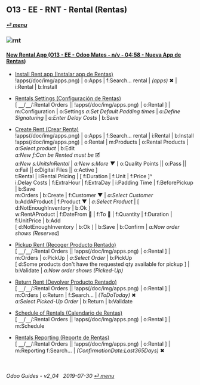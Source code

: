 ## O13 - EE - RNT - Rental (Rentas)
#### [_&#x23CE; menu_](/o13/ee/o13-ee-guides_menu.md)  
### ![rnt](/doc/img/rental.png)

#### [New Rental App (O13 - EE - Odoo Mates - n/v - 04:58 - Nueva App de Rentas)](https://youtube.com/embed/xS5p-zOkbhk?autoplay=1&start=0&end=0&rel=0&nocount)<br>

- [Install Rent app (Instalar app de Rentas)](https://youtube.com/embed/xS5p-zOkbhk?autoplay=1&start=0&end=24s&rel=0)  
!apps(/doc/img/apps.png) | o:Apps | f:Search... rental | _(apps)_ &#x2716; | i:Rental | b:Install  

- [Rentals Settings (Configuración de Rentas)](https://youtube.com/embed/xS5p-zOkbhk?autoplay=1&start=4m21s&end=0&rel=0)  
\[ &#x23BD;/&#x23BD;/:Rental Orders || !apps(/doc/img/apps.png) | o:Rental ] | m:Configuration | o:Settings
_a:Set Default Padding times_ | _a:Define Signaturing_ | _a:Enter Delay Costs_ | b:Save

- [Create Rent (Crear Renta)](https://youtube.com/embed/xS5p-zOkbhk?autoplay=1&start=24s&end=2m30s&rel=0)  
!apps(/doc/img/apps.png) | o:Apps | f:Search... rental | i:Rental | b:Install  
!apps(/doc/img/apps.png) | o:Rental | m:Products | o:Rental Products | _a:Select product_ | b:Edit  
_a:New f:Can be Rented must be_ &#x1F5F9;  
_a:New s:UnitsInRental_ | _a:New s:More &#x25BC;_ \[ o:Quality Points || o:Pass || o:Fail || o:Digital Files || o:Active ]  
t:Rental | i:Rental Pricing | \[ f:Duration | f:Unit | f:Price \]&#x207F;  
i:Delay Costs | f:ExtraHour | f:ExtraDay | i:Padding Time | f:BeforePickup | b:Save  
m:Orders | b:Create | f:Customer &#x25BC; | _a:Select Customer_  
b:AddAProduct | f:Product &#x25BC; | _a:Select Product_ | \[ d:NotEnoughInventory | b:Ok ]  
w:RentAProduct | f:DateFrom &#x1F4C5; | f:To &#x1F4C5; | f:Quantity | f:Duration | f:UnitPrice | b:Add  
\[ d:NotEnoughInventory | b:Ok ] | b:Save | b:Confirm | _a:Now order shows (Reserved)_  

- [Pickup Rent (Recoger Producto Rentado)](https://youtube.com/embed/xS5p-zOkbhk?autoplay=1&start=2m30s&end=3m0s&rel=0)  
\[ &#x23BD;/&#x23BD;/:Rental Orders || !apps(/doc/img/apps.png) | o:Rental ] | m:Orders | o:PickUp | _a:Select Order_ | b:PickUp  
\[ d:Some products don't have the requested qty available for pickup ] | b:Validate | _a:Now order shows (Picked-Up)_  

- [Return Rent (Devolver Producto Rentado)](https://youtube.com/embed/xS5p-zOkbhk?autoplay=1&start=3m1s&end=3m31s&rel=0)  
\[ &#x23BD;/&#x23BD;/:Rental Orders || !apps(/doc/img/apps.png) | o:Rental ] | m:Orders | o:Return | f:Search... | _(ToDoToday)_ &#x2716;  
_a:Select Picked-Up Order_ | b:Return | b:Validate  

- [Schedule of Rentals (Calendario de Rentas)](https://youtube.com/embed/xS5p-zOkbhk?autoplay=1&start=3m53s&end=4m6s&rel=0)  
\[ &#x23BD;/&#x23BD;/:Rental Orders || !apps(/doc/img/apps.png) | o:Rental ] | m:Schedule  

- [Rentals Reporting (Reporte de Rentas)](https://youtube.com/embed/xS5p-zOkbhk?autoplay=1&start=4m6s&end=4m20s&rel=0)  
\[ &#x23BD;/&#x23BD;/:Rental Orders || !apps(/doc/img/apps.png) | o:Rental ] | m:Reporting
f:Search... | _(ConfirmationDate:Last365Days)_ &#x2716;  

<br>
	
###### Odoo Guides - v2_04 &nbsp; 2019-07-30  [_&#x23CE; menu_](/o13/ee/o13-ee-guides_menu.md)  
